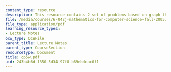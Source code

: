 ```yaml
---
content_type: resource
description: This resource contains 2 set of problems based on graph theory III.
file: /media/courses/6-042j-mathematics-for-computer-science-fall-2005/243b4b6d13505d3497f8b69ebdcac0f1_cp5w.pdf
file_type: application/pdf
learning_resource_types:
- Lecture Notes
ocw_type: OCWFile
parent_title: Lecture Notes
parent_type: CourseSection
resourcetype: Document
title: cp5w.pdf
uid: 243b4b6d-1350-5d34-97f8-b69ebdcac0f1
---
```

